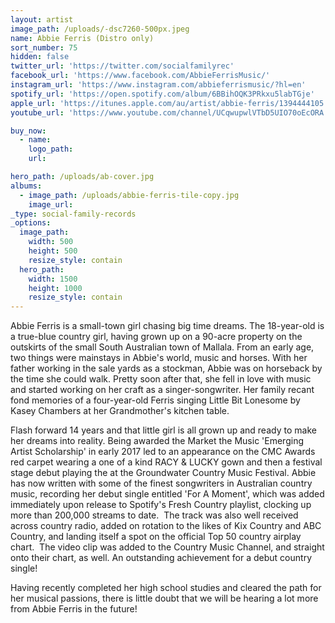 ```yaml
---
layout: artist
image_path: /uploads/-dsc7260-500px.jpeg
name: Abbie Ferris (Distro only)
sort_number: 75
hidden: false
twitter_url: 'https://twitter.com/socialfamilyrec'
facebook_url: 'https://www.facebook.com/AbbieFerrisMusic/'
instagram_url: 'https://www.instagram.com/abbieferrismusic/?hl=en'
spotify_url: 'https://open.spotify.com/album/6BBihOQK3PRkxu5labTGje'
apple_url: 'https://itunes.apple.com/au/artist/abbie-ferris/1394444105'
youtube_url: 'https://www.youtube.com/channel/UCqwupwlVTbD5UIO70oEcORA'

buy_now:
  - name: 
    logo_path: 
    url: 

hero_path: /uploads/ab-cover.jpg
albums:
  - image_path: /uploads/abbie-ferris-tile-copy.jpg
    image_url:
_type: social-family-records
_options:
  image_path:
    width: 500
    height: 500
    resize_style: contain
  hero_path:
    width: 1500
    height: 1000
    resize_style: contain
---
```


Abbie Ferris is a small-town girl chasing big time dreams. The 18-year-old is a true-blue country girl, having grown up on a 90-acre property on the outskirts of the small South Australian town of Mallala. From an early age, two things were mainstays in Abbie's world, music and horses. With her father working in the sale yards as a stockman, Abbie was on horseback by the time she could walk. Pretty soon after that, she fell in love with music and started working on her craft as a singer-songwriter. Her family recant fond memories of a four-year-old Ferris singing Little Bit Lonesome by Kasey Chambers at her Grandmother's kitchen table.

Flash forward 14 years and that little girl is all grown up and ready to make her dreams into reality. Being awarded the Market the Music 'Emerging Artist Scholarship' in early 2017 led to an appearance on the CMC Awards red carpet wearing a one of a kind RACY & LUCKY gown and then a festival stage debut playing the at the Groundwater Country Music Festival. Abbie has now written with some of the finest songwriters in Australian country music, recording her debut single entitled 'For A Moment', which was added immediately upon release to Spotify's Fresh Country playlist, clocking up more than 200,000 streams to date.  The track was also well received across country radio, added on rotation to the likes of Kix Country and ABC Country, and landing itself a spot on the official Top 50 country airplay chart.  The video clip was added to the Country Music Channel, and straight onto their chart, as well. An outstanding achievement for a debut country single!

Having recently completed her high school studies and cleared the path for her musical passions, there is little doubt that we will be hearing a lot more from Abbie Ferris in the future!